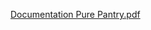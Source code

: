 
[Documentation Pure Pantry.pdf](https://github.com/user-attachments/files/16377526/Documentation.Pure.Pantry.pdf)
